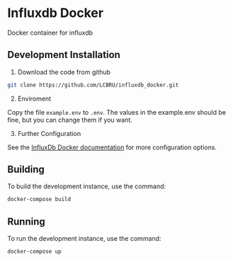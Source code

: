# Influxdb Docker

Docker container for influxdb

## Development Installation

1. Download the code from github

```bash
git clone https://github.com/LCBRU/influxdb_docker.git
```

2. Enviroment

Copy the file `example.env` to `.env`.  The values in the
example.env should be fine, but you can change them if you want.

3. Further Configuration

See the [InfluxDb Docker documentation](https://docs.docker.com/samples/library/influxdb/)
for more configuration options.

## Building

To build the development instance, use the command:

```bash
docker-compose build
```

## Running

To run the development instance, use the command:

```bash
docker-compose up
```